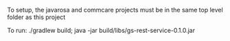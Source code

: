 To setup, the javarosa and commcare projects must be in the same top level folder as this project

To run:
./gradlew build; java -jar build/libs/gs-rest-service-0.1.0.jar
